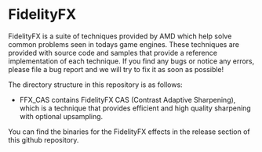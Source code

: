 # FidelityFX

FidelityFX is a suite of techniques provided by AMD which help solve common problems seen in todays game engines. These techniques are provided with source code and samples that provide a reference implementation of each technique. If you find any bugs or notice any errors, please file a bug report and we will try to fix it as soon as possible!

The directory structure in this repository is as follows:

- FFX_CAS contains FidelityFX CAS (Contrast Adaptive Sharpening), which is a technique that provides efficient and high quality sharpening with optional upsampling. 

You can find the binaries for the FidelityFX effects in the release section of this github repository.